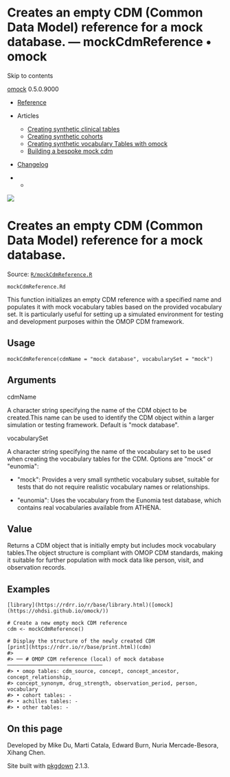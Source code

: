 # Creates an empty CDM (Common Data Model) reference for a mock database. — mockCdmReference • omock

Skip to contents

[omock](../index.html) 0.5.0.9000

  * [Reference](../reference/index.html)
  * Articles
    * [Creating synthetic clinical tables](../articles/a01_Creating_synthetic_clinical_tables.html)
    * [Creating synthetic cohorts](../articles/a02_Creating_synthetic_cohorts.html)
    * [Creating synthetic vocabulary Tables with omock](../articles/a03_Creating_a_synthetic_vocabulary.html)
    * [Building a bespoke mock cdm](../articles/a04_Building_a_bespoke_mock_cdm.html)
  * [Changelog](../news/index.html)


  *   * [](https://github.com/ohdsi/omock/)



![](../logo.png)

# Creates an empty CDM (Common Data Model) reference for a mock database.

Source: [`R/mockCdmReference.R`](https://github.com/ohdsi/omock/blob/main/R/mockCdmReference.R)

`mockCdmReference.Rd`

This function initializes an empty CDM reference with a specified name and populates it with mock vocabulary tables based on the provided vocabulary set. It is particularly useful for setting up a simulated environment for testing and development purposes within the OMOP CDM framework.

## Usage
    
    
    mockCdmReference(cdmName = "mock database", vocabularySet = "mock")

## Arguments

cdmName
    

A character string specifying the name of the CDM object to be created.This name can be used to identify the CDM object within a larger simulation or testing framework. Default is "mock database".

vocabularySet
    

A character string specifying the name of the vocabulary set to be used when creating the vocabulary tables for the CDM. Options are "mock" or "eunomia":

  * "mock": Provides a very small synthetic vocabulary subset, suitable for tests that do not require realistic vocabulary names or relationships.

  * "eunomia": Uses the vocabulary from the Eunomia test database, which contains real vocabularies available from ATHENA.




## Value

Returns a CDM object that is initially empty but includes mock vocabulary tables.The object structure is compliant with OMOP CDM standards, making it suitable for further population with mock data like person, visit, and observation records.

## Examples
    
    
    [library](https://rdrr.io/r/base/library.html)([omock](https://ohdsi.github.io/omock/))
    
    # Create a new empty mock CDM reference
    cdm <- mockCdmReference()
    
    # Display the structure of the newly created CDM
    [print](https://rdrr.io/r/base/print.html)(cdm)
    #> 
    #> ── # OMOP CDM reference (local) of mock database ───────────────────────────────
    #> • omop tables: cdm_source, concept, concept_ancestor, concept_relationship,
    #> concept_synonym, drug_strength, observation_period, person, vocabulary
    #> • cohort tables: -
    #> • achilles tables: -
    #> • other tables: -
    
    

## On this page

Developed by Mike Du, Marti Catala, Edward Burn, Nuria Mercade-Besora, Xihang Chen.

Site built with [pkgdown](https://pkgdown.r-lib.org/) 2.1.3.
